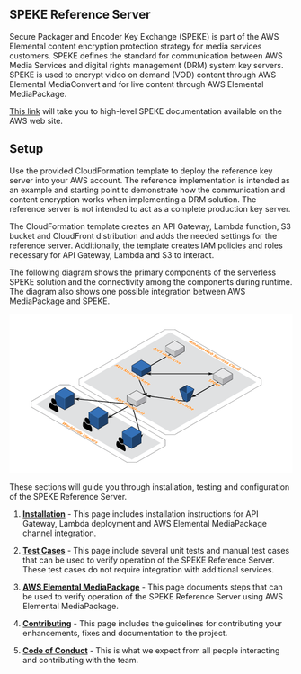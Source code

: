 ## SPEKE Reference Server

Secure Packager and Encoder Key Exchange (SPEKE) is part of the AWS Elemental content encryption protection strategy for media services customers. SPEKE defines the standard for communication between AWS Media Services and digital rights management (DRM) system key servers. SPEKE is used to encrypt video on demand (VOD) content through AWS Elemental MediaConvert and for live content through AWS Elemental MediaPackage.

[This link](https://docs.aws.amazon.com/speke/latest/documentation/what-is-speke.html) will take you to high-level SPEKE documentation available on the AWS web site.


## Setup

Use the provided CloudFormation template to deploy the reference key server into your AWS account. The reference implementation is intended as an example and starting point to demonstrate how the communication and content encryption works when implementing a DRM solution. The reference server is not intended to act as a complete production key server. 

The CloudFormation template creates an API Gateway, Lambda function, S3 bucket and CloudFront distribution and adds the needed settings for the reference server. Additionally, the template creates IAM policies and roles necessary for API Gateway, Lambda and S3 to interact.

The following diagram shows the primary components of the serverless SPEKE solution and the connectivity among the components during runtime. The diagram also shows one possible integration between AWS MediaPackage and SPEKE.

![Image of serverless SPEKE](speke-s3-cache.png)


These sections will guide you through installation, testing and configuration of the SPEKE Reference Server.

1. [**Installation**](INSTALL.md) - This page includes installation instructions for API Gateway, Lambda deployment and AWS Elemental MediaPackage channel integration.

1. [**Test Cases**](tests/README.md) - This page include several unit tests and manual test cases that can be used to verify operation of the SPEKE Reference Server. These test cases do not require integration with additional services.

1. [**AWS Elemental MediaPackage**](MEDIAPACKAGE_CONFIG.md) - This page documents steps that can be used to verify operation of the SPEKE Reference Server using AWS Elemental MediaPackage.

1. [**Contributing**](CONTRIBUTING.md) - This page includes the guidelines for contributing your enhancements, fixes and documentation to the project.

1. [**Code of Conduct**](CODE_OF_CONDUCT.md) - This is what we expect from all people interacting and contributing with the team.

